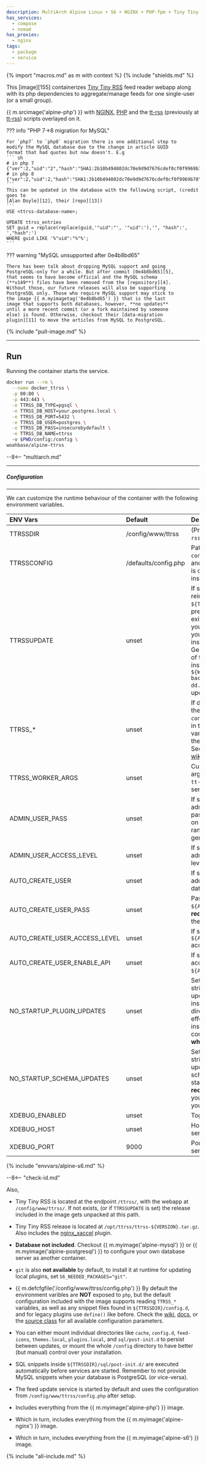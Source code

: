 ```yaml
---
description: MultiArch Alpine Linux + S6 + NGINX + PHP-fpm + Tiny Tiny RSS
has_services:
  - compose
  - nomad
has_proxies:
  - nginx
tags:
  - package
  - service
---
```


{% import "macros.md" as m with context %}
{% include "shields.md" %}

This [image][155] containerizes [Tiny Tiny RSS][3] feed reader
webapp along with its php dependencies to aggregate/manage feeds
for one single-user (or a small group).

{{ m.srcimage('alpine-php') }} with [NGINX][1], [PHP][2] and
the [tt-rss][4] (previously at [tt-rss][7]) scripts overlayed on it.

??? info "PHP 7->8 migration for MySQL"

    For `php7` to `php8` migration there is one additional step to
    modify the MySQL database due to the change in article GUID
    format that had quotes but now doesn't. E.g
    ``` sh
    # in php 7
    {"ver":2,"uid":"2","hash":"SHA1:2b10b494802dc70e9d9d7676cdef0cf0f9969b78"}
    # in php 8
    {"ver":2,"uid":2,"hash":"SHA1:2b10b494802dc70e9d9d7676cdef0cf0f9969b78"}
    ```
    This can be updated in the database with the following script, (credit goes to
    [Alan Doyle][12], their [repo][13])
    ```
    USE <ttrss-database-name>;

    UPDATE ttrss_entries
    SET guid = replace(replace(guid,'"uid":"', '"uid":'),'", "hash":', ',"hash":')
    WHERE guid LIKE '%"uid":"%"%';
    ```

??? warning "MySQL unsupported after 0e4b8bd65"

    There has been talk about dropping MySQL support and going
    PostgreSQL-only for a while. But after commit [0e4b8bd65][5],
    that seems to have become official and the MySQL schema
    (**v149**) files have been removed from the [repository][4].
    Without those, our future releases will also be supporting
    PostgreSQL only. Those who require MySQL support may stick to
    the image {{ m.myimagetag('0e4b8bd65') }} that is the last
    image that supports both databases, however, **no updates**
    until a more recent commit (or a fork maintained by someone
    else) is found. Otherwise, checkout their [data-migration
    plugin][11] to move the articles from MySQL to PostgreSQL.

{% include "pull-image.md" %}

---
Run
---

Running the container starts the service.

``` sh
docker run --rm \
  --name docker_ttrss \
  -p 80:80 \
  -p 443:443 \
  -e TTRSS_DB_TYPE=pgsql \
  -e TTRSS_DB_HOST=your.postgres.local \
  -e TTRSS_DB_PORT=5432 \
  -e TTRSS_DB_USER=postgres \
  -e TTRSS_DB_PASS=insecurebydefault \
  -e TTRSS_DB_NAME=ttrss
  -v $PWD/config:/config \
woahbase/alpine-ttrss
```

--8<-- "multiarch.md"

---
##### Configuration
---

We can customize the runtime behaviour of the container with the
following environment variables.

| ENV Vars                      | Default              | Description
| :---                          | :---                 | :---
| TTRSSDIR                      | /config/www/ttrss    | (Preset) Path to `tt-rss` installation.
| TTRSSCONFIG                   | /defaults/config.php | Path to default `config.php`, if set and the file exists, it is copied into installation directory.
| TTRSSUPDATE                   | unset                | If set to `true`, will reinstall `tt-rss` at `${TTRSSDIR}` even if a previous installation exists. Useful if you're persisting your whole installation. Generates a backup of the previous installation at `${WEBDIR}/ttrss-backup-yyyy-MM-dd.tar.gz` before updating.
| TTRSS_*                       | unset                | If defined (with using the default `config.php` included in the image), these variables are set in the configuration. See [wiki/GlobalConfig][8].
| TTRSS_WORKER_ARGS             | unset                | Customizable arguments passed to `tt-rss` worker service.
| ADMIN_USER_PASS               | unset                | If set, updates the administrator user password. If unset on first-run, a random password is generated.
| ADMIN_USER_ACCESS_LEVEL       | unset                | If set, updates the administrator access level.
| AUTO_CREATE_USER              | unset                | If set to a username, adds the user to the database.
| AUTO_CREATE_USER_PASS         | unset                | Password for `${AUTO_CREATE_USER}`, **required** for creating the user.
| AUTO_CREATE_USER_ACCESS_LEVEL | unset                | If set, updates the `${AUTO_CREATE_USER}` access level.
| AUTO_CREATE_USER_ENABLE_API   | unset                | If set, enables API-access for `${AUTO_CREATE_USER}`.
| NO_STARTUP_PLUGIN_UPDATES     | unset                | Set to non-empty string e.g. `1` to skip updating plugins inside `plugins.local` directory. Only has effect when `git` is installed in the container, by default, **which is not**.
| NO_STARTUP_SCHEMA_UPDATES     | unset                | Set to non-empty string e.g. `1` to skip updating database schema before starting services, **not recommened** unless you know what you're doing.
| XDEBUG_ENABLED                | unset                | Toggles `xdebug`.
| XDEBUG_HOST                   | unset                | Host for `xdebug` service listener.
| XDEBUG_PORT                   | 9000                 | Port for `xdebug` service listener.
{% include "envvars/alpine-s6.md" %}

--8<-- "check-id.md"

Also,

* Tiny Tiny RSS is located at the endpoint `/ttrss/`, with the
  webapp at `/config/www/ttrss/`. If not exists, (or if
  `TTRSSUPDATE` is set) the release included in the image gets
  unpacked at this path.

* Tiny Tiny RSS release is located at
  `/opt/ttrss/ttrss-${VERSION}.tar.gz`. Also includes the
  [nginx_xaccel][6] plugin.

* **Database not included**. Checkout {{ m.myimage('alpine-mysql')
  }} or {{ m.myimage('alpine-postgresql') }} to configure your own
  database server as another container.

* `git` is also **not available** by default, to install it at
  runtime for updating local plugins, set `S6_NEEDED_PACKAGES="git"`.

* {{ m.defcfgfile('/config/www/ttrss/config.php') }} By default
  the environment varibles are **NOT** exposed to `php`, but the
  default configuration included with the image supports reading
  `TTRSS_*` variables, as well as any snippet files found in
  `${TTRSSDIR}/config.d`, and for legacy plugins use `define()` like
  before. Check the [wiki][8], [docs][9], or the [source
  class][10] for all available configuration parameters.

* You can either mount individual directories like `cache`,
  `config.d`, `feed-icons`, `themes.local`, `plugins.local`, and
  `sql/post-init.d` to persist between updates, or mount the whole
  `/config` directory to have better (but manual) control over
  your installation.

* SQL snippets inside `${TTRSSDIR}/sql/post-init.d/` are executed
  automatically before services are started. Remember to not
  provide MySQL snippets when your database is PostgreSQL (or
  vice-versa).

* The feed update service is started by default and uses the
  configuration from `/config/www/ttrss/config.php` after setup.

* Includes everything from the {{ m.myimage('alpine-php') }} image.

* Which in turn, includes everything from the {{ m.myimage('alpine-nginx') }} image.

* Which in turn, includes everything from the {{ m.myimage('alpine-s6') }} image.

[1]: https://nginx.org
[2]: http://php.net/
[3]: https://tt-rss.org/
[4]: https://gitlab.tt-rss.org/tt-rss/tt-rss/
[5]: https://gitlab.tt-rss.org/tt-rss/tt-rss/-/commit/0e4b8bd65
[6]: https://gitlab.tt-rss.org/tt-rss/plugins/ttrss-nginx-xaccel
[7]: https://git.tt-rss.org/fox/tt-rss.git
[8]: https://tt-rss.org/wiki/GlobalConfig
[9]: https://srv.tt-rss.org/ttrss-docs/classes/Config.html
[10]: https://git.tt-rss.org/fox/tt-rss.git/tree/classes/Config.php
[11]: https://gitlab.tt-rss.org/tt-rss/plugins/ttrss-data-migration
[12]: https://alandoyle.com/blog/new-tiny-tiny-rss-docker-image/
[13]: https://github.com/alandoyle/docker-tt-rss-mysql

{% include "all-include.md" %}
